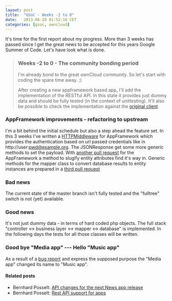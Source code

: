 ```yaml
---
layout: post
title:  "GSoC - Weeks -2 to 0"
date:   2013-06-20 01:52:16 CET
categories: [gsoc, owncloud]
---
```


It's time for the first report about my progress. More than 3 weeks
has passed since I get the great news to be accepted for this years
Google Summer of Code. Let's have look what is done.

> ### Weeks -2 to 0 - The community bonding period
>
> I'm already bond to the great ownCloud community. So let's start with
> coding the spare time away. ;)
>
> After creating a new appframework based app, I'll add the
> implementation of the RESTful API. In this state it provides just
> dummy data and should be fully tested (in the context of unittesting).
> It'll also be possible to check the implementation against the
> [original client].

### AppFramework improvements - refactoring to upstream

I'm a bit behind the initial schedule but also a step ahead the feature
set. In this 3 weeks I've written a [HTTPMiddleware][] for
AppFramework which provides the authentication based on url passed
credentials like in http://user:pwd@example.org. The JSONResponse get
some more generic methods to set the payload. With [another pull
request][] for the AppFramework a method to slugify entity attributes
find it's way in. Generic methods for the mapper class to convert
database results to entity instances are prepared in a [third pull request][]

### Bad news

The current state of the master branch isn't fully tested and the
"fulltree" switch is not (yet) available.

### Good news

It's not just dummy data - in terms of hard coded php objects. The
full stack "controller <-> business layer <-> mapper <-> database" is
implemented. In the following days the tests for all those classes
will be written.

### Good bye "Media app" --- Hello "Music app"

As a result of a [bug report][] and express the supposed purpose the
"Media app" changed its name to "Music app".


#### Related posts

 * Bernhard Posselt: [API changes for the next News app release][]
 * Bernhard Posselt: [Rest API support for apps][]

[HTTPMiddleware]: https://github.com/owncloud/appframework/pull/31
[another pull request]: https://github.com/owncloud/appframework/pull/43
[third pull request]: https://github.com/owncloud/appframework/pull/45
[bug report]: https://github.com/owncloud/music/issues/27
[API changes for the next News app release]: https://owncloud.bernhard-posselt.com/entry/1/
[Rest API support for apps]: https://owncloud.bernhard-posselt.com/entry/2/
[original client]: https://github.com/tooxie/shiva-client